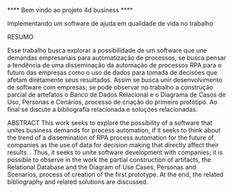 **** Bem vindo ao projeto 4d business ****

Implementando um software de ajuda em qualidade de vida no trabalho

RESUMO

Esse trabalho busca explorar a possibilidade de um software que une demandas empresariais para automatização de processos, se busca pensar a tendência de uma disseminação da automação de processos RPA para o futuro das empresas como o uso de dados para tomada de decisões que afetam diretamente seus resultados. Assim se busca unir desenvolvimento de software com empresas; se pode observar no trabalho a construção parcial de artefatos o Banco de Dados Relacional e o Diagrama de Casos de Uso, Personas e Cenários, processo de criação do primeiro protótipo. Ao final se discute a bibliografia relacionada e soluções relacionadas.


ABSTRACT
This work seeks to explore the possibility of a software that unites business demands for process automation, if it seeks to think about the trend of a dissemination of RPA process automation for the future of companies as the use of data for decision making that directly affect their results. . Thus, it seeks to unite software development with companies; it is possible to observe in the work the partial construction of artifacts, the Relational Database and the Diagram of Use Cases, Personas and Scenarios, process of creation of the first prototype. At the end, the related bibliography and related solutions are discussed.

